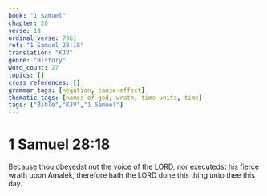 ```yaml
---
book: "1 Samuel"
chapter: 28
verse: 18
ordinal_verse: 7961
ref: "1 Samuel 28:18"
translation: "KJV"
genre: "History"
word_count: 27
topics: []
cross_references: []
grammar_tags: [negation, cause-effect]
thematic_tags: [names-of-god, wrath, time-units, time]
tags: ["Bible","KJV","1 Samuel"]
---
```


# 1 Samuel 28:18

Because thou obeyedst not the voice of the LORD, nor executedst his fierce wrath upon Amalek, therefore hath the LORD done this thing unto thee this day.
